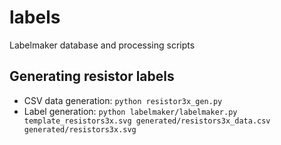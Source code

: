 # labels
Labelmaker database and processing scripts

## Generating resistor labels
- CSV data generation: `python resistor3x_gen.py`
- Label generation: `python labelmaker/labelmaker.py template_resistors3x.svg generated/resistors3x_data.csv generated/resistors3x.svg`